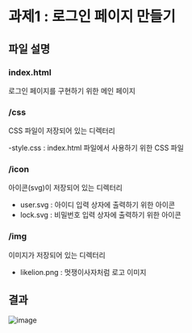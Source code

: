 # 과제1 : 로그인 페이지 만들기

## 파일 설명

### index.html

로그인 페이지를 구현하기 위한 메인 페이지

### /css

CSS 파일이 저장되어 있는 디렉터리

-style.css : index.html 파일에서 사용하기 위한 CSS 파일

### /icon

아이콘(svg)이 저장되어 있는 디렉터리

- user.svg : 아이디 입력 상자에 출력하기 위한 아이콘
- lock.svg : 비밀번호 입력 상자에 출력하기 위한 아이콘

### /img

이미지가 저장되어 있는 디렉터리

- likelion.png : 멋쟁이사자처럼 로고 이미지

## 결과

![image](https://user-images.githubusercontent.com/68031450/228804968-3305fe99-ae50-4685-b33c-8096c164d788.png)
